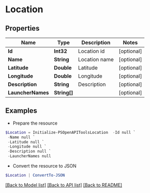 # Location
## Properties

Name | Type | Description | Notes
------------ | ------------- | ------------- | -------------
**Id** | **Int32** | Location id | [optional] 
**Name** | **String** | Location name | [optional] 
**Latitude** | **Double** | Latitude | [optional] 
**Longitude** | **Double** | Longitude | [optional] 
**Description** | **String** | Description | [optional] 
**LauncherNames** | **String[]** |  | [optional] 

## Examples

- Prepare the resource
```powershell
$Location = Initialize-PSOpenAPIToolsLocation  -Id null `
 -Name null `
 -Latitude null `
 -Longitude null `
 -Description null `
 -LauncherNames null
```

- Convert the resource to JSON
```powershell
$Location | ConvertTo-JSON
```

[[Back to Model list]](../README.md#documentation-for-models) [[Back to API list]](../README.md#documentation-for-api-endpoints) [[Back to README]](../README.md)

